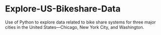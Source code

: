 # Explore-US-Bikeshare-Data
Use of Python to explore data related to bike share systems for three major cities in the United States—Chicago, New York City, and Washington.
